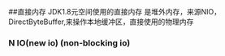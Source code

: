 ##直接内存
    JDK1.8元空间使用的直接内存
    是堆外内存，来源NIO，DirectByteBuffer,来操作本地缓冲区，直接使用的物理内存
   ### N IO(new io) (non-blocking io)
    